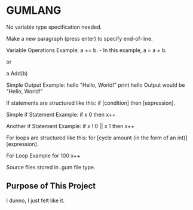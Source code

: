 # GUMLANG

No variable type specification needed.

Make a new paragraph (press enter) to specify end-of-line.

Variable Operations Example:
a += b. - In this example, a = a + b.

or

a.Add(b)

Simple Output Example:
hello "Hello, World!"
print hello		Output would be "Hello, World!"

If statements are structured like this: if [condition] then [expression].

Simple if Statement Example:
if x 0 then x++

Another if Statement Example:
if x ! 0 || x 1 then x++

For loops are structured like this: for [cycle amount (in the form of 
an int)] [expression].

For Loop Example
for 100 x++

Source files stored in .gum file type.

## Purpose of This Project
I dunno, I just felt like it.
